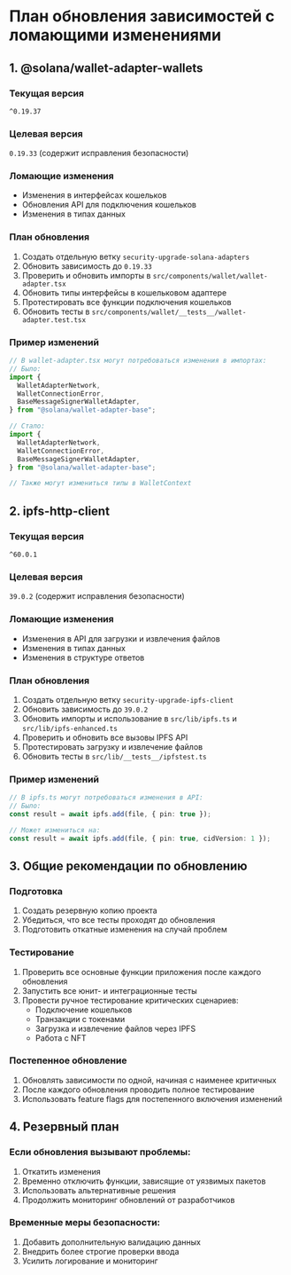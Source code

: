 # План обновления зависимостей с ломающими изменениями

## 1. @solana/wallet-adapter-wallets

### Текущая версия

`^0.19.37`

### Целевая версия

`0.19.33` (содержит исправления безопасности)

### Ломающие изменения

- Изменения в интерфейсах кошельков
- Обновления API для подключения кошельков
- Изменения в типах данных

### План обновления

1. Создать отдельную ветку `security-upgrade-solana-adapters`
2. Обновить зависимость до `0.19.33`
3. Проверить и обновить импорты в `src/components/wallet/wallet-adapter.tsx`
4. Обновить типы интерфейсы в кошельковом адаптере
5. Протестировать все функции подключения кошельков
6. Обновить тесты в `src/components/wallet/__tests__/wallet-adapter.test.tsx`

### Пример изменений

```typescript
// В wallet-adapter.tsx могут потребоваться изменения в импортах:
// Было:
import {
  WalletAdapterNetwork,
  WalletConnectionError,
  BaseMessageSignerWalletAdapter,
} from "@solana/wallet-adapter-base";

// Стало:
import {
  WalletAdapterNetwork,
  WalletConnectionError,
  BaseMessageSignerWalletAdapter,
} from "@solana/wallet-adapter-base";

// Также могут измениться типы в WalletContext
```

## 2. ipfs-http-client

### Текущая версия

`^60.0.1`

### Целевая версия

`39.0.2` (содержит исправления безопасности)

### Ломающие изменения

- Изменения в API для загрузки и извлечения файлов
- Изменения в типах данных
- Изменения в структуре ответов

### План обновления

1. Создать отдельную ветку `security-upgrade-ipfs-client`
2. Обновить зависимость до `39.0.2`
3. Обновить импорты и использование в `src/lib/ipfs.ts` и `src/lib/ipfs-enhanced.ts`
4. Проверить и обновить все вызовы IPFS API
5. Протестировать загрузку и извлечение файлов
6. Обновить тесты в `src/lib/__tests__/ipfstest.ts`

### Пример изменений

```typescript
// В ipfs.ts могут потребоваться изменения в API:
// Было:
const result = await ipfs.add(file, { pin: true });

// Может измениться на:
const result = await ipfs.add(file, { pin: true, cidVersion: 1 });
```

## 3. Общие рекомендации по обновлению

### Подготовка

1. Создать резервную копию проекта
2. Убедиться, что все тесты проходят до обновления
3. Подготовить откатные изменения на случай проблем

### Тестирование

1. Проверить все основные функции приложения после каждого обновления
2. Запустить все юнит- и интеграционные тесты
3. Провести ручное тестирование критических сценариев:
   - Подключение кошельков
   - Транзакции с токенами
   - Загрузка и извлечение файлов через IPFS
   - Работа с NFT

### Постепенное обновление

1. Обновлять зависимости по одной, начиная с наименее критичных
2. После каждого обновления проводить полное тестирование
3. Использовать feature flags для постепенного включения изменений

## 4. Резервный план

### Если обновления вызывают проблемы:

1. Откатить изменения
2. Временно отключить функции, зависящие от уязвимых пакетов
3. Использовать альтернативные решения
4. Продолжить мониторинг обновлений от разработчиков

### Временные меры безопасности:

1. Добавить дополнительную валидацию данных
2. Внедрить более строгие проверки ввода
3. Усилить логирование и мониторинг
